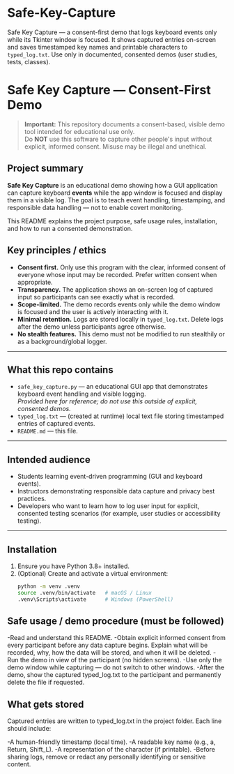 # Safe-Key-Capture
Safe Key Capture — a consent-first demo that logs keyboard events only while its Tkinter window is focused. It shows captured entries on-screen and saves timestamped key names and printable characters to `typed_log.txt`. Use only in documented, consented demos (user studies, tests, classes).


# Safe Key Capture — Consent-First Demo

> **Important:** This repository documents a consent-based, visible demo tool intended for educational use only.  
> Do **NOT** use this software to capture other people's input without explicit, informed consent. Misuse may be illegal and unethical.

## Project summary

**Safe Key Capture** is an educational demo showing how a GUI application can capture keyboard **events** while the app window is focused and display them in a visible log. The goal is to teach event handling, timestamping, and responsible data handling — not to enable covert monitoring.

This README explains the project purpose, safe usage rules, installation, and how to run a consented demonstration.


## Key principles / ethics

- **Consent first.** Only use this program with the clear, informed consent of everyone whose input may be recorded. Prefer written consent when appropriate.
- **Transparency.** The application shows an on-screen log of captured input so participants can see exactly what is recorded.
- **Scope-limited.** The demo records events only while the demo window is focused and the user is actively interacting with it.
- **Minimal retention.** Logs are stored locally in `typed_log.txt`. Delete logs after the demo unless participants agree otherwise.
- **No stealth features.** This demo must not be modified to run stealthily or as a background/global logger.

---

## What this repo contains

- `safe_key_capture.py` — an educational GUI app that demonstrates keyboard event handling and visible logging.  
  *Provided here for reference; do not use this outside of explicit, consented demos.*
- `typed_log.txt` — (created at runtime) local text file storing timestamped entries of captured events.
- `README.md` — this file.

---

## Intended audience

- Students learning event-driven programming (GUI and keyboard events).  
- Instructors demonstrating responsible data capture and privacy best practices.  
- Developers who want to learn how to log user input for explicit, consented testing scenarios (for example, user studies or accessibility testing).

---

## Installation

1. Ensure you have Python 3.8+ installed.
2. (Optional) Create and activate a virtual environment:
   ```bash
   python -m venv .venv
   source .venv/bin/activate   # macOS / Linux
   .venv\Scripts\activate      # Windows (PowerShell)


## Safe usage / demo procedure (must be followed)

-Read and understand this README.
-Obtain explicit informed consent from every participant before any data capture begins. Explain what will be recorded, why, how the data will be stored, and when it will be deleted.
-Run the demo in view of the participant (no hidden screens).
-Use only the demo window while capturing — do not switch to other windows.
-After the demo, show the captured typed_log.txt to the participant and permanently delete the file if requested.


## What gets stored

Captured entries are written to typed_log.txt in the project folder. Each line should include:

-A human-friendly timestamp (local time).
-A readable key name (e.g., a, Return, Shift_L).
-A representation of the character (if printable).
-Before sharing logs, remove or redact any personally identifying or sensitive content.
